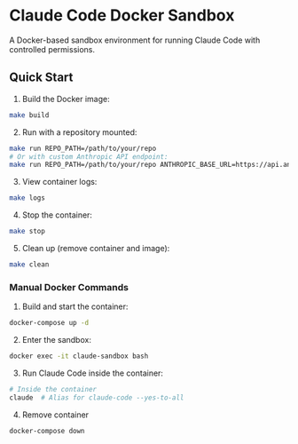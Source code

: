 # Claude Code Docker Sandbox

A Docker-based sandbox environment for running Claude Code with controlled permissions.

## Quick Start

1. Build the Docker image:
```bash
make build
```

2. Run with a repository mounted:
```bash
make run REPO_PATH=/path/to/your/repo
# Or with custom Anthropic API endpoint:
make run REPO_PATH=/path/to/your/repo ANTHROPIC_BASE_URL=https://api.anthropic.com
```

3. View container logs:
```bash
make logs
```

4. Stop the container:
```bash
make stop
```

5. Clean up (remove container and image):
```bash
make clean
```

### Manual Docker Commands

1. Build and start the container:
```bash
docker-compose up -d
```

2. Enter the sandbox:
```bash
docker exec -it claude-sandbox bash
```

3. Run Claude Code inside the container:
```bash
# Inside the container
claude  # Alias for claude-code --yes-to-all
```

4. Remove container 
```bash
docker-compose down
```
